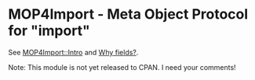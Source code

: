 # MOP4Import - Meta Object Protocol for "import"

See [MOP4Import::Intro](Intro.pod)
and [Why fields?](whyfields.pod).

Note: This module is not yet released to CPAN. I need your comments!
